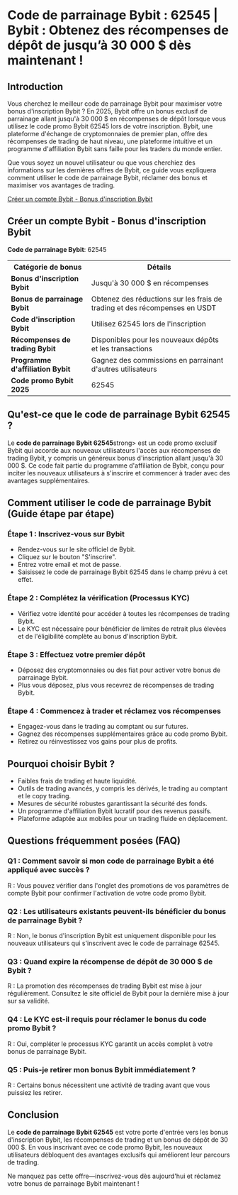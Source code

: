 <h1>Code de parrainage Bybit : 62545 | Bybit : Obtenez des récompenses de dépôt de jusqu’à 30 000 $ dès maintenant !</h1>

<h2>Introduction</h2>
<p>Vous cherchez le meilleur code de parrainage Bybit pour maximiser votre bonus d'inscription Bybit ? En 2025, Bybit offre un bonus exclusif de parrainage allant jusqu'à 30 000 $ en récompenses de dépôt lorsque vous utilisez le code promo Bybit 62545 lors de votre inscription. Bybit, une plateforme d'échange de cryptomonnaies de premier plan, offre des récompenses de trading de haut niveau, une plateforme intuitive et un programme d'affiliation Bybit sans faille pour les traders du monde entier.</p>
<p>Que vous soyez un nouvel utilisateur ou que vous cherchiez des informations sur les dernières offres de Bybit, ce guide vous expliquera comment utiliser le code de parrainage Bybit, réclamer des bonus et maximiser vos avantages de trading.</p>

<a href="https://partner.bybit.com/b/62545" target="_blank">Créer un compte Bybit - Bonus d'inscription Bybit</a>

<h2>Créer un compte Bybit - Bonus d'inscription Bybit</h2>
<p><strong>Code de parrainage Bybit</strong>: 62545</p>

<table>
    <tr>
        <th>Catégorie de bonus</th>
        <th>Détails</th>
    </tr>
    <tr>
        <td><strong>Bonus d'inscription Bybit</strong></td>
        <td>Jusqu'à 30 000 $ en récompenses</td>
    </tr>
    <tr>
        <td><strong>Bonus de parrainage Bybit</strong></td>
        <td>Obtenez des réductions sur les frais de trading et des récompenses en USDT</td>
    </tr>
    <tr>
        <td><strong>Code d'inscription Bybit</strong></td>
        <td>Utilisez 62545 lors de l'inscription</td>
    </tr>
    <tr>
        <td><strong>Récompenses de trading Bybit</strong></td>
        <td>Disponibles pour les nouveaux dépôts et les transactions</td>
    </tr>
    <tr>
        <td><strong>Programme d'affiliation Bybit</strong></td>
        <td>Gagnez des commissions en parrainant d'autres utilisateurs</td>
    </tr>
    <tr>
        <td><strong>Code promo Bybit 2025</strong></td>
        <td>62545</td>
    </tr>
</table>

<h2>Qu'est-ce que le code de parrainage Bybit 62545 ?</h2>
<p>Le <strong>code de parrainage Bybit 62545</strong>strong> est un code promo exclusif Bybit qui accorde aux nouveaux utilisateurs l'accès aux récompenses de trading Bybit, y compris un généreux bonus d'inscription allant jusqu'à 30 000 $. Ce code fait partie du programme d'affiliation de Bybit, conçu pour inciter les nouveaux utilisateurs à s'inscrire et commencer à trader avec des avantages supplémentaires.</p>

<h2>Comment utiliser le code de parrainage Bybit (Guide étape par étape)</h2>
<h3>Étape 1 : Inscrivez-vous sur Bybit</h3>
<ul>
    <li>Rendez-vous sur le site officiel de Bybit.</li>
    <li>Cliquez sur le bouton "S'inscrire".</li>
    <li>Entrez votre email et mot de passe.</li>
    <li>Saisissez le code de parrainage Bybit 62545 dans le champ prévu à cet effet.</li>
</ul>

<h3>Étape 2 : Complétez la vérification (Processus KYC)</h3>
<ul>
    <li>Vérifiez votre identité pour accéder à toutes les récompenses de trading Bybit.</li>
    <li>Le KYC est nécessaire pour bénéficier de limites de retrait plus élevées et de l'éligibilité complète au bonus d'inscription Bybit.</li>
</ul>

<h3>Étape 3 : Effectuez votre premier dépôt</h3>
<ul>
    <li>Déposez des cryptomonnaies ou des fiat pour activer votre bonus de parrainage Bybit.</li>
    <li>Plus vous déposez, plus vous recevrez de récompenses de trading Bybit.</li>
</ul>

<h3>Étape 4 : Commencez à trader et réclamez vos récompenses</h3>
<ul>
    <li>Engagez-vous dans le trading au comptant ou sur futures.</li>
    <li>Gagnez des récompenses supplémentaires grâce au code promo Bybit.</li>
    <li>Retirez ou réinvestissez vos gains pour plus de profits.</li>
</ul>

<h2>Pourquoi choisir Bybit ?</h2>
<ul>
    <li>Faibles frais de trading et haute liquidité.</li>
    <li>Outils de trading avancés, y compris les dérivés, le trading au comptant et le copy trading.</li>
    <li>Mesures de sécurité robustes garantissant la sécurité des fonds.</li>
    <li>Un programme d'affiliation Bybit lucratif pour des revenus passifs.</li>
    <li>Plateforme adaptée aux mobiles pour un trading fluide en déplacement.</li>
</ul>

<h2>Questions fréquemment posées (FAQ)</h2>
<h3>Q1 : Comment savoir si mon code de parrainage Bybit a été appliqué avec succès ?</h3>
<p>R : Vous pouvez vérifier dans l'onglet des promotions de vos paramètres de compte Bybit pour confirmer l'activation de votre code promo Bybit.</p>

<h3>Q2 : Les utilisateurs existants peuvent-ils bénéficier du bonus de parrainage Bybit ?</h3>
<p>R : Non, le bonus d'inscription Bybit est uniquement disponible pour les nouveaux utilisateurs qui s'inscrivent avec le code de parrainage 62545.</p>

<h3>Q3 : Quand expire la récompense de dépôt de 30 000 $ de Bybit ?</h3>
<p>R : La promotion des récompenses de trading Bybit est mise à jour régulièrement. Consultez le site officiel de Bybit pour la dernière mise à jour sur sa validité.</p>

<h3>Q4 : Le KYC est-il requis pour réclamer le bonus du code promo Bybit ?</h3>
<p>R : Oui, compléter le processus KYC garantit un accès complet à votre bonus de parrainage Bybit.</p>

<h3>Q5 : Puis-je retirer mon bonus Bybit immédiatement ?</h3>
<p>R : Certains bonus nécessitent une activité de trading avant que vous puissiez les retirer.</p>

<h2>Conclusion</h2>
<p>Le <strong>code de parrainage Bybit 62545</strong> est votre porte d'entrée vers les bonus d'inscription Bybit, les récompenses de trading et un bonus de dépôt de 30 000 $. En vous inscrivant avec ce code promo Bybit, les nouveaux utilisateurs débloquent des avantages exclusifs qui améliorent leur parcours de trading.</p>
<p>Ne manquez pas cette offre—inscrivez-vous dès aujourd'hui et réclamez votre bonus de parrainage Bybit maintenant !</p>

</body>
</html>
